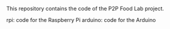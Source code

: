 This repository contains the code of the P2P Food Lab project.

rpi: code for the Raspberry Pi
arduino: code for the Arduino
